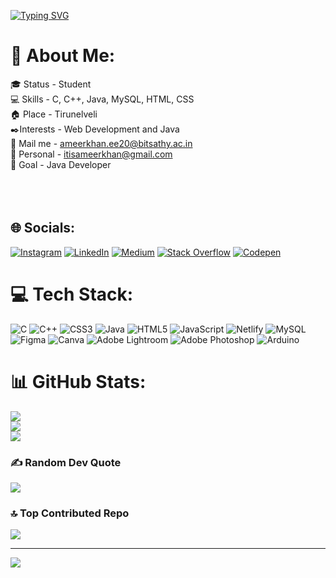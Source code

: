 [![Typing SVG](https://readme-typing-svg.herokuapp.com?font=Roboto+Mono&pause=1000&color=1A9B0B&background=23FF1800&width=500&lines=Electrical+and+Electronics+Engineering;Aspire+to+be+a+Software+Engineer;Self+Taught+Programmer;Front+End+Developer;Java+Programmer)](https://git.io/typing-svg)

# 💫 About Me:
🎓 Status    -  Student<br>💻 Skills       -  C, C++, Java, MySQL, HTML, CSS<br>🏠 Place      -  Tirunelveli<br>✒️Interests - Web Development and Java<br>📩 Mail me      - ameerkhan.ee20@bitsathy.ac.in <br>📩 Personal     - itisameerkhan@gmail.com <br>🥅 Goal       - Java Developer <br><br><br><br>


## 🌐 Socials:
[![Instagram](https://img.shields.io/badge/Instagram-%23E4405F.svg?logo=Instagram&logoColor=white)](https://instagram.com/https://www.instagram.com/khaan.ax/) [![LinkedIn](https://img.shields.io/badge/LinkedIn-%230077B5.svg?logo=linkedin&logoColor=white)](https://linkedin.com/in/https://www.linkedin.com/in/ameer-khan-b-3784b8216/) [![Medium](https://img.shields.io/badge/Medium-12100E?logo=medium&logoColor=white)](https://medium.com/@https://medium.com/@itisameerkhan) [![Stack Overflow](https://img.shields.io/badge/-Stackoverflow-FE7A16?logo=stack-overflow&logoColor=white)](https://stackoverflow.com/users/16349326) [![Codepen](https://img.shields.io/badge/Codepen-000000?style=for-the-badge&logo=codepen&logoColor=white)](https://codepen.io/https://codepen.io/ameerkhan123ak) 

# 💻 Tech Stack:
![C](https://img.shields.io/badge/c-%2300599C.svg?style=for-the-badge&logo=c&logoColor=white) ![C++](https://img.shields.io/badge/c++-%2300599C.svg?style=for-the-badge&logo=c%2B%2B&logoColor=white) ![CSS3](https://img.shields.io/badge/css3-%231572B6.svg?style=for-the-badge&logo=css3&logoColor=white) ![Java](https://img.shields.io/badge/java-%23ED8B00.svg?style=for-the-badge&logo=java&logoColor=white) ![HTML5](https://img.shields.io/badge/html5-%23E34F26.svg?style=for-the-badge&logo=html5&logoColor=white) ![JavaScript](https://img.shields.io/badge/javascript-%23323330.svg?style=for-the-badge&logo=javascript&logoColor=%23F7DF1E) ![Netlify](https://img.shields.io/badge/netlify-%23000000.svg?style=for-the-badge&logo=netlify&logoColor=#00C7B7)        ![MySQL](https://img.shields.io/badge/mysql-%2300f.svg?style=for-the-badge&logo=mysql&logoColor=white) 	![Figma](https://img.shields.io/badge/figma-%23F24E1E.svg?style=for-the-badge&logo=figma&logoColor=white) ![Canva](https://img.shields.io/badge/Canva-%2300C4CC.svg?style=for-the-badge&logo=Canva&logoColor=white) ![Adobe Lightroom](https://img.shields.io/badge/Adobe%20Lightroom-31A8FF.svg?style=for-the-badge&logo=Adobe%20Lightroom&logoColor=white) ![Adobe Photoshop](https://img.shields.io/badge/adobephotoshop-%2331A8FF.svg?style=for-the-badge&logo=adobephotoshop&logoColor=white) ![Arduino](https://img.shields.io/badge/-Arduino-00979D?style=for-the-badge&logo=Arduino&logoColor=white)
# 📊 GitHub Stats:
![](https://github-readme-stats.vercel.app/api?username=ameerkhan123ak&theme=dark&hide_border=false&include_all_commits=false&count_private=false)<br/>
![](https://github-readme-streak-stats.herokuapp.com/?user=ameerkhan123ak&theme=dark&hide_border=false)<br/>
![](https://github-readme-stats.vercel.app/api/top-langs/?username=ameerkhan123ak&theme=dark&hide_border=false&include_all_commits=false&count_private=false&layout=compact)

### ✍️ Random Dev Quote
![](https://quotes-github-readme.vercel.app/api?type=horizontal&theme=tokyonight)

### 🔝 Top Contributed Repo
![](https://github-contributor-stats.vercel.app/api?username=ameerkhan123ak&limit=5&theme=darkhub&combine_all_yearly_contributions=true)

---
[![](https://visitcount.itsvg.in/api?id=ameerkhan123ak&icon=0&color=3)](https://visitcount.itsvg.in)

<!-- Proudly created with GPRM ( https://gprm.itsvg.in ) --> 
